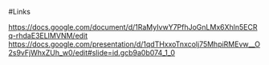 #Links

https://docs.google.com/document/d/1RaMyIvwY7PfhJoGnLMx6Xhln5ECRq-rhdaE3ELIMVNM/edit
https://docs.google.com/presentation/d/1qdTHxxoTnxcolj75MhpiRMEvw__O2s9vFjWhxZUh_w0/edit#slide=id.gcb9a0b074_1_0
